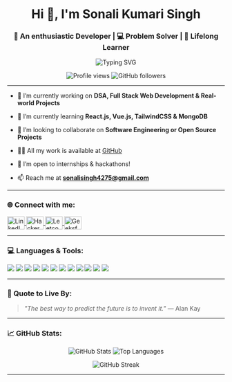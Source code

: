 <h1 align="center">Hi 👋, I'm Sonali Kumari Singh</h1>
<h3 align="center">🚀 An enthusiastic Developer | 💻 Problem Solver | 🌱 Lifelong Learner</h3>

<p align="center">
  <img src="https://readme-typing-svg.demolab.com/?lines=Web%20Developer%20%7C%20DSA%20Enthusiast;Frontend%20React%20%7C%20Vue;Always%20Learning%20%7C%20Building%20%F0%9F%92%BB&center=true&width=500&height=45" alt="Typing SVG" />
</p>

<p align="center">
  <img src="https://komarev.com/ghpvc/?username=sonali4275&label=Profile%20views&color=brightgreen&style=flat-square" alt="Profile views" />
  <img alt="GitHub followers" src="https://img.shields.io/github/followers/sonali4275?style=social" />
</p>

---

- 🔭 I’m currently working on **DSA, Full Stack Web Development & Real-world Projects**

- 🌱 I’m currently learning **React.js, Vue.js, TailwindCSS & MongoDB**

- 👯 I’m looking to collaborate on **Software Engineering or Open Source Projects**

- 👩‍💻 All my work is available at [GitHub](https://github.com/sonali4275)

- 🤝 I’m open to internships & hackathons!

- 📫 Reach me at **sonalisingh4275@gmail.com**

---

<h3 align="left">🌐 Connect with me:</h3>
<p align="left">
  <a href="https://linkedin.com/in/sonali-singh-b64858232" target="blank">
    <img align="center" src="https://cdn.jsdelivr.net/npm/simple-icons@v3/icons/linkedin.svg" alt="LinkedIn" height="30" width="40" />
  </a>
  <a href="https://www.hackerrank.com/sonalisingh4275" target="blank">
    <img align="center" src="https://cdn.jsdelivr.net/npm/simple-icons@v3/icons/hackerrank.svg" alt="HackerRank" height="30" width="40" />
  </a>
  <a href="https://leetcode.com/sonalisingh7726/" target="blank">
    <img align="center" src="https://cdn.jsdelivr.net/npm/simple-icons@v3/icons/leetcode.svg" alt="Leetcode" height="30" width="40" />
  </a>
  <a href="https://auth.geeksforgeeks.org/user/sonalisingh4275/" target="blank">
    <img align="center" src="https://cdn.jsdelivr.net/npm/simple-icons@v3/icons/geeksforgeeks.svg" alt="GeeksforGeeks" height="30" width="40" />
  </a>
</p>

---

<h3 align="left">💻 Languages & Tools:</h3>
<p align="left">
  <img src="https://img.shields.io/badge/C-00599C?style=flat&logo=c&logoColor=white" />
  <img src="https://img.shields.io/badge/C++-00599C?style=flat&logo=c%2B%2B&logoColor=white" />
  <img src="https://img.shields.io/badge/HTML5-e34c26?style=flat&logo=html5&logoColor=white" />
  <img src="https://img.shields.io/badge/CSS3-1572B6?style=flat&logo=css3&logoColor=white" />
  <img src="https://img.shields.io/badge/JavaScript-F7DF1E?style=flat&logo=javascript&logoColor=black" />
  <img src="https://img.shields.io/badge/React-20232A?style=flat&logo=react&logoColor=61DAFB" />
  <img src="https://img.shields.io/badge/Node.js-339933?style=flat&logo=node.js&logoColor=white" />
  <img src="https://img.shields.io/badge/Express.js-000000?style=flat&logo=express&logoColor=white" />
  <img src="https://img.shields.io/badge/MongoDB-47A248?style=flat&logo=mongodb&logoColor=white" />
  <img src="https://img.shields.io/badge/TailwindCSS-38B2AC?style=flat&logo=tailwind-css&logoColor=white" />
  <img src="https://img.shields.io/badge/Git-F05032?style=flat&logo=git&logoColor=white" />
  <img src="https://img.shields.io/badge/Figma-F24E1E?style=flat&logo=figma&logoColor=white" />
</p>

---

<h3 align="left">🧠 Quote to Live By:</h3>

> _"The best way to predict the future is to invent it."_ — Alan Kay

---

<h3 align="left">📈 GitHub Stats:</h3>

<p align="center">
  <img src="https://github-readme-stats.vercel.app/api?username=sonali4275&show_icons=true&theme=radical" alt="GitHub Stats" />
  <img src="https://github-readme-stats.vercel.app/api/top-langs/?username=sonali4275&layout=compact&theme=radical" alt="Top Languages" />
</p>

<p align="center">
  <img src="https://github-readme-streak-stats.herokuapp.com?user=sonali4275&theme=radical&hide_border=false" alt="GitHub Streak" />
</p>

<!-- Uncomment when you have BuyMeACoffee setup -->
<!--
<h3 align="left">☕ Support Me:</h3>
<p>
  <a href="https://www.buymeacoffee.com/sonalisingh">
    <img src="https://cdn.buymeacoffee.com/buttons/v2/default-yellow.png" height="50" width="210" alt="Buy Me A Coffee" />
  </a>
</p>
-->

---


